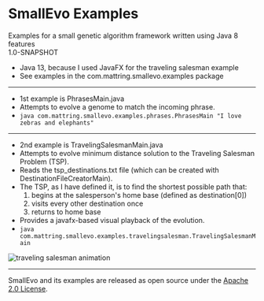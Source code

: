 SmallEvo Examples
========
Examples for a small genetic algorithm framework written using Java 8 features  
1.0-SNAPSHOT
* Java 13, because I used JavaFX for the traveling salesman example
* See examples in the com.mattring.smallevo.examples package

---

* 1st example is PhrasesMain.java
* Attempts to evolve a genome to match the incoming phrase.
* `java com.mattring.smallevo.examples.phrases.PhrasesMain "I love zebras and elephants"`

---

* 2nd example is TravelingSalesmanMain.java
* Attempts to evolve minimum distance solution to the Traveling Salesman Problem (TSP).
* Reads the tsp_destinations.txt file (which can be created with DestinationFileCreatorMain).
* The TSP, as I have defined it, is to find the shortest possible path that:
  1. begins at the salesperson's home base (defined as destination[0])
  2. visits every other destination once
  3. returns to home base
* Provides a javafx-based visual playback of the evolution.
* `java com.mattring.smallevo.examples.travelingsalesman.TravelingSalesmanMain`
  
![traveling salesman animation](http://sawyervacayhouse.weebly.com/uploads/2/7/0/2/2702135/5502545_orig.gif)

---

SmallEvo and its examples are released as open source under the [Apache 2.0 License](http://www.apache.org/licenses/LICENSE-2.0).  
